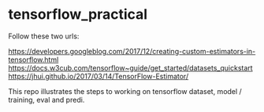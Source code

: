# tensorflow_practical
Follow these two urls:

https://developers.googleblog.com/2017/12/creating-custom-estimators-in-tensorflow.html
https://docs.w3cub.com/tensorflow~guide/get_started/datasets_quickstart
https://jhui.github.io/2017/03/14/TensorFlow-Estimator/

This repo illustrates the steps to working on tensorflow dataset, model / training, eval and predi.
